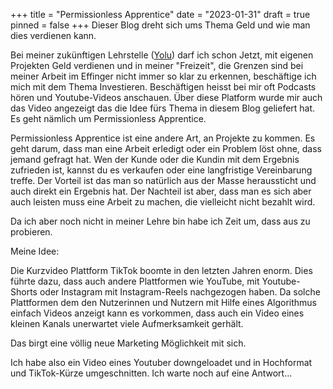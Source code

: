 +++
title = "Permissionless Apprentice"
date = "2023-01-31"
draft = true
pinned = false
+++
Dieser Blog dreht sich ums Thema Geld und wie man dies verdienen kann.

Bei meiner zukünftigen Lehrstelle ([Yolu](https://www.yolu.ch/)) darf ich schon Jetzt, mit eigenen Projekten Geld verdienen und in meiner "Freizeit", die Grenzen sind bei meiner Arbeit im Effinger nicht immer so klar zu erkennen, beschäftige ich mich mit dem Thema Investieren. Beschäftigen heisst bei mir oft Podcasts hören und Youtube-Videos anschauen. Über diese Platform wurde mir auch das Video angezeigt das die Idee fürs Thema in diesem Blog geliefert hat. Es geht nämlich um Permissionless Apprentice.

Permissionless Apprentice ist eine andere Art, an Projekte zu kommen. Es geht darum, dass man eine Arbeit erledigt oder ein Problem löst ohne, dass jemand gefragt hat. Wen der Kunde oder die Kundin mit dem Ergebnis zufrieden ist, kannst du es verkaufen oder eine langfristige Vereinbarung treffe. Der Vorteil ist das man so natürlich aus der Masse heraussticht und auch direkt ein Ergebnis hat. Der Nachteil ist aber, dass man es sich aber auch leisten muss eine Arbeit zu machen, die vielleicht nicht bezahlt wird. 

Da ich aber noch nicht in meiner Lehre bin habe ich Zeit um, dass aus zu probieren.

Meine Idee: 

Die Kurzvideo Plattform TikTok boomte in den letzten Jahren enorm. Dies führte dazu, dass auch andere Plattformen wie YouTube, mit Youtube-Shorts oder Instagram mit Instagram-Reels nachgezogen haben. Da solche Plattformen dem den Nutzerinnen und Nutzern mit Hilfe eines Algorithmus einfach Videos anzeigt kann es vorkommen, dass auch ein Video eines kleinen Kanals unerwartet viele Aufmerksamkeit gerhält.

Das birgt eine völlig neue Marketing Möglichkeit mit sich. 

Ich habe also ein Video eines Youtuber downgeloadet und in Hochformat und TikTok-Kürze umgeschnitten. Ich warte noch auf eine Antwort...